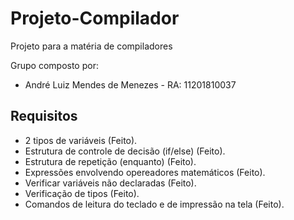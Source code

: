 # Projeto-Compilador
Projeto para a matéria de compiladores

Grupo composto por:

- André Luiz Mendes de Menezes - RA: 11201810037


## Requisitos

* 2 tipos de variáveis (Feito).
* Estrutura de controle de decisão (if/else) (Feito).
* Estrutura de repetição (enquanto) (Feito).
* Expressões envolvendo opereadores matemáticos (Feito).
* Verificar variáveis não declaradas (Feito).
* Verificação de tipos (Feito).
* Comandos de leitura do teclado e de impressão na tela (Feito).
